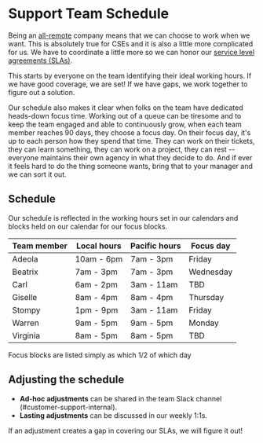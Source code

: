 # Support Team Schedule

Being an [all-remote](https://about.sourcegraph.com/handbook/company/remote) company means that we can choose to work when we want. This is absolutely true for CSEs and it is also a little more complicated for us. We have to coordinate a little more so we can honor our [service level agreements (SLAs)](../support/index.md#our-service-level-agreements-slas).

This starts by everyone on the team identifying their ideal working hours. If we have good coverage, we are set! If we have gaps, we work together to figure out a solution.

Our schedule also makes it clear when folks on the team have dedicated heads-down focus time. Working out of a queue can be tiresome and to keep the team engaged and able to continuously grow, when each team member reaches 90 days, they choose a focus day. On their focus day, it's up to each person how they spend that time. They can work on their tickets, they can learn something, they can work on a project, they can rest -- everyone maintains their own agency in what they decide to do. And if ever it feels hard to do the thing someone wants, bring that to your manager and we can sort it out.

## Schedule
Our schedule is reflected in the working hours set in our calendars and blocks held on our calendar for our focus blocks.

|Team member|Local hours|Pacific hours|Focus day|
|---|---|---|---|
|Adeola|10am - 6pm|7am - 3pm|Friday|
|Beatrix|7am - 3pm|7am - 3pm|Wednesday|
|Carl|6am - 2pm|3am - 11am|TBD|
|Giselle|8am - 4pm|8am - 4pm|Thursday|
|Stompy|1pm - 9pm|3am - 11am|Friday|
|Warren|9am - 5pm|9am - 5pm|Monday|
|Virginia|8am - 5pm|8am - 5pm|TBD|

Focus blocks are listed simply as which 1/2 of which day

## Adjusting the schedule
* **Ad-hoc adjustments** can be shared in the team Slack channel (#customer-support-internal).
* **Lasting adjustments** can be discussed in our weekly 1:1s.

If an adjustment creates a gap in covering our SLAs, we will figure it out!



